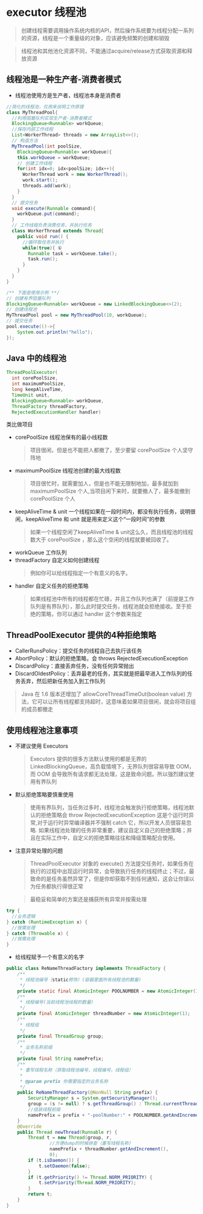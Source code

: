 # executor 线程池
> 创建线程需要调用操作系统内核的API，然后操作系统要为线程分配一系列的资源，线程是一个重量级的对象，应该避免频繁的创建和销毁

> 线程池和其他池化资源不同，不能通过acquire/release方式获取资源和释放资源

## 线程池是一种生产者-消费者模式
- 线程池使用方是生产者，线程池本身是消费者
```java
//简化的线程池，仅用来说明工作原理
class MyThreadPool{
  //利用阻塞队列实现生产者-消费者模式
  BlockingQueue<Runnable> workQueue;
  //保存内部工作线程
  List<WorkerThread> threads = new ArrayList<>();
  // 构造方法
  MyThreadPool(int poolSize, 
    BlockingQueue<Runnable> workQueue){
    this.workQueue = workQueue;
    // 创建工作线程
    for(int idx=0; idx<poolSize; idx++){
      WorkerThread work = new WorkerThread();
      work.start();
      threads.add(work);
    }
  }
  // 提交任务
  void execute(Runnable command){
    workQueue.put(command);
  }
  // 工作线程负责消费任务，并执行任务
  class WorkerThread extends Thread{
    public void run() {
      //循环取任务并执行
      while(true){ ①
        Runnable task = workQueue.take();
        task.run();
      } 
    }
  }  
}

/** 下面是使用示例 **/
// 创建有界阻塞队列
BlockingQueue<Runnable> workQueue = new LinkedBlockingQueue<>(2);
// 创建线程池  
MyThreadPool pool = new MyThreadPool(10, workQueue);
// 提交任务  
pool.execute(()->{
    System.out.println("hello");
});
```
## Java 中的线程池
```java
ThreadPoolExecutor(
  int corePoolSize, 
  int maximumPoolSize,
  long keepAliveTime,
  TimeUnit unit,
  BlockingQueue<Runnable> workQueue,
  ThreadFactory threadFactory,
  RejectedExecutionHandler handler) 
```
类比做项目
- corePoolSize 线程池保有的最小线程数
  > 项目很闲，但是也不能把人都撤了，至少要留 corePoolSize 个人坚守阵地
- maximumPoolSize 线程池创建的最大线程数
  > 项目很忙时，就需要加人，但是也不能无限制地加，最多就加到 maximumPoolSize 个人,当项目闲下来时，就要撤人了，最多能撤到 corePoolSize 个人
- keepAliveTime & unit 一个线程如果在一段时间内，都没有执行任务，说明很闲，keepAliveTime 和 unit 就是用来定义这个“一段时间”的参数
  > 如果一个线程空闲了keepAliveTime & unit这么久，而且线程池的线程数大于 corePoolSize ，那么这个空闲的线程就要被回收了。
- workQueue 工作队列
- threadFactory 自定义如何创建线程
  > 例如你可以给线程指定一个有意义的名字。
- handler 自定义任务的拒绝策略 
  > 如果线程池中所有的线程都在忙碌，并且工作队列也满了（前提是工作队列是有界队列），那么此时提交任务，线程池就会拒绝接收。至于拒绝的策略，你可以通过 handler 这个参数来指定

## ThreadPoolExecutor 提供的4种拒绝策略
- CallerRunsPolicy：提交任务的线程自己去执行该任务
- AbortPolicy：默认的拒绝策略，会 throws RejectedExecutionException
- DiscardPolicy：直接丢弃任务，没有任何异常抛出
- DiscardOldestPolicy：丢弃最老的任务，其实就是把最早进入工作队列的任务丢弃，然后把新任务加入到工作队列
> Java 在 1.6 版本还增加了 allowCoreThreadTimeOut(boolean value) 方法，它可以让所有线程都支持超时，这意味着如果项目很闲，就会将项目组的成员都撤走

## 使用线程池注意事项
- 不建议使用 Executors
  > Executors 提供的很多方法默认使用的都是无界的 LinkedBlockingQueue，高负载情境下，无界队列很容易导致 OOM，而 OOM 会导致所有请求都无法处理，这是致命问题。所以强烈建议使用有界队列
- 默认拒绝策略要慎重使用
  > 使用有界队列，当任务过多时，线程池会触发执行拒绝策略，线程池默认的拒绝策略会 throw RejectedExecutionException 这是个运行时异常,对于运行时异常编译器并不强制 catch 它，所以开发人员很容易忽略.
  > 如果线程池处理的任务非常重要，建议自定义自己的拒绝策略；并且在实际工作中，自定义的拒绝策略往往和降级策略配合使用。
- 注意异常处理的问题
  > ThreadPoolExecutor 对象的 execute() 方法提交任务时，如果任务在执行的过程中出现运行时异常，会导致执行任务的线程终止；不过，最致命的是任务虽然异常了，但是你却获取不到任何通知，这会让你误以为任务都执行得很正常
  
  > 最稳妥和简单的方案还是捕获所有异常并按需处理
```java
try {
  //业务逻辑
} catch (RuntimeException x) {
  //按需处理
} catch (Throwable x) {
  //按需处理
} 
```
- 给线程赋予一个有意义的名字
```java
public class ReNameThreadFactory implements ThreadFactory {
    /**
     * 线程池编号（static修饰）(容器里面所有线程池的数量)
     */
    private static final AtomicInteger POOLNUMBER = new AtomicInteger(1);
    /**
     * 线程编号(当前线程池线程的数量)
     */
    private final AtomicInteger threadNumber = new AtomicInteger(1);
    /**
     * 线程组
     */
    private final ThreadGroup group;
    /**
     * 业务名称前缀
     */
    private final String namePrefix;
    /**
     * 重写线程名称（获取线程池编号，线程编号，线程组）
     *
     * @param prefix 你需要指定的业务名称
     */
    public ReNameThreadFactory(@NonNull String prefix) {
        SecurityManager s = System.getSecurityManager();
        group = (s != null) ? s.getThreadGroup() : Thread.currentThread().getThreadGroup();
        //组装线程前缀
        namePrefix = prefix + "-poolNumber:" + POOLNUMBER.getAndIncrement() + "-threadNumber:";
    }
    @Override
    public Thread newThread(Runnable r) {
        Thread t = new Thread(group, r,
                //方便dump的时候排查（重写线程名称）
                namePrefix + threadNumber.getAndIncrement(),
                0);
        if (t.isDaemon()) {
            t.setDaemon(false);
        }
        if (t.getPriority() != Thread.NORM_PRIORITY) {
            t.setPriority(Thread.NORM_PRIORITY);
        }
        return t;
    }
}
```

